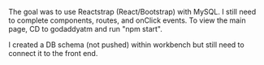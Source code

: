 The goal was to use Reactstrap (React/Bootstrap) with MySQL. I still need to complete components, routes, and onClick events. To view the main page, CD to godaddyatm and run "npm start". 

I created a DB schema (not pushed) within workbench but still need to connect it to the front end. 